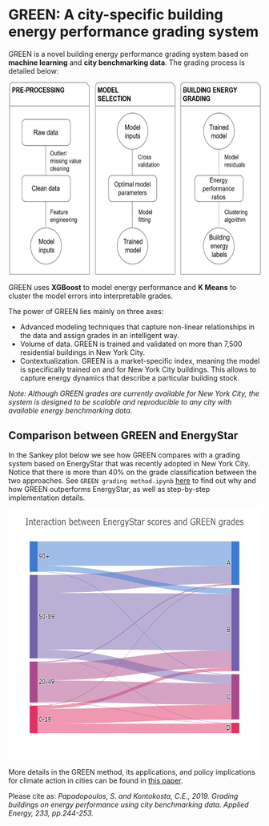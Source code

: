 # GREEN: A city-specific building energy performance grading system

GREEN is a novel building energy performance grading system based on __machine learning__ and __city benchmarking data__. The grading process is detailed below:


<img src="data/GREEN_methodology.png" width="654" height="384" title="GREEN methodology">

GREEN uses __XGBoost__ to model energy performance and __K Means__ to cluster the model errors into interpretable grades.

The power of GREEN lies mainly on three axes:
- Advanced modeling techniques that capture non-linear relationships in the data and assign grades in an intelligent way.
- Volume of data. GREEN is trained and validated on more than 7,500 residential buildings in New York City.
- Contextualization. GREEN is a market-specific index, meaning the model is specifically trained on and for New York City buildings. This allows to capture energy dynamics that describe a particular building stock.

_Note: Although GREEN grades are currently available for New York City, the system is designed to be scalable and reproducible to any city with available energy benchmarking data._

## Comparison between GREEN and EnergyStar

In the Sankey plot below we see how GREEN compares with a grading system based on EnergyStar that was recently adopted in New York City. Notice that there is more than 40% on the grade classification between the two approaches. See `GREEN grading method.ipynb` [here](https://github.com/spapadopoulos/GREENgrading/blob/master/notebooks/GREEN%20grading%20method.ipynb) to find out why and how GREEN outperforms EnergyStar, as well as step-by-step implementation details.

<img src="data/sankeyGREEN.png" title="GREEN vs. EnergyStar" width="600" height="500">


More details in the GREEN method, its applications, and policy implications for climate action in cities can be found in [this paper](https://www.sciencedirect.com/science/article/pii/S030626191831612X).

Please cite as: _Papadopoulos, S. and Kontokosta, C.E., 2019. Grading buildings on energy performance using city benchmarking data. Applied Energy, 233, pp.244-253._


